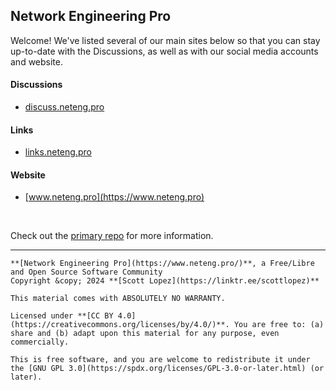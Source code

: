 ## Network Engineering Pro

Welcome! We've listed several of our main sites below so that you can stay up-to-date with the Discussions, as well as with our social media accounts and website.

#### Discussions
- [discuss.neteng.pro](https://discuss.neteng.pro)

#### Links
- [links.neteng.pro](https://links.neteng.pro)

#### Website
- [www.neteng.pro](https://www.neteng.pro)

&nbsp;

Check out the [primary repo](https://github.com/NetEng-Pro/neteng-pro.github.io) for more information.

---
```
**[Network Engineering Pro](https://www.neteng.pro/)**, a Free/Libre and Open Source Software Community
Copyright &copy; 2024 **[Scott Lopez](https://linktr.ee/scottlopez)**

This material comes with ABSOLUTELY NO WARRANTY.

Licensed under **[CC BY 4.0](https://creativecommons.org/licenses/by/4.0/)**. You are free to: (a) share and (b) adapt upon this material for any purpose, even commercially.

This is free software, and you are welcome to redistribute it under the [GNU GPL 3.0](https://spdx.org/licenses/GPL-3.0-or-later.html) (or later).
```
